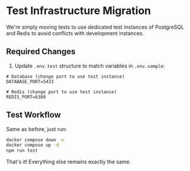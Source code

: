 # Test Infrastructure Migration

We're simply moving tests to use dedicated test instances of PostgreSQL and Redis to avoid conflicts with development instances.

## Required Changes

1. Update `.env.test` structure to match variables in `.env.sample`:
```
# Database (change port to use test instance)
DATABASE_PORT=5433

# Redis (change port to use test instance)
REDIS_PORT=6380
```

## Test Workflow
Same as before, just run:
```bash
docker compose down -v
docker compose up -d
npm run test
```

That's it! Everything else remains exactly the same. 